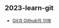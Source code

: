 ## 2023-learn-git

- [Git과 Github의 이해](C:\Users\nhj97\OneDrive\documents\2023-learn-git\Git과\Github의\이해.md)

  

  

  





